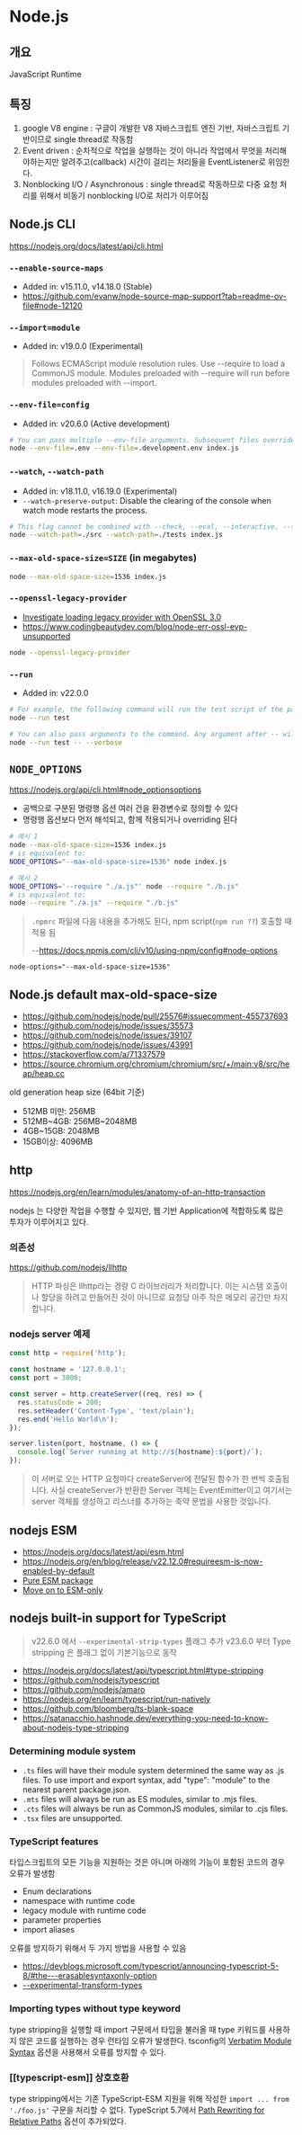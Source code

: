 # Node.js

## 개요

JavaScript Runtime

## 특징

1. google V8 engine : 구글이 개발한 V8 자바스크립트 엔진 기반, 자바스크립트 기반이므로 single thread로 작동함
2. Event driven : 순차적으로 작업을 실행하는 것이 아니라 작업에서 무엇을 처리해야하는지만 알려주고(callback) 시간이 걸리는 처리들을 EventListener로 위임한다.
3. Nonblocking I/O / Asynchronous : single thread로 작동하므로 다중 요청 처리를 위해서 비동기 nonblocking I/O로 처리가 이루어짐

## Node.js CLI

<https://nodejs.org/docs/latest/api/cli.html>

### `--enable-source-maps`

- Added in: v15.11.0, v14.18.0 (Stable)
- <https://github.com/evanw/node-source-map-support?tab=readme-ov-file#node-12120>

### `--import=module`

- Added in: v19.0.0 (Experimental)

> Follows ECMAScript module resolution rules.
> Use --require to load a CommonJS module. Modules preloaded with --require will run before modules preloaded with --import.

### `--env-file=config`

- Added in: v20.6.0 (Active development)

```bash
# You can pass multiple --env-file arguments. Subsequent files override pre-existing variables defined in previous files.
node --env-file=.env --env-file=.development.env index.js
```

### `--watch`, `--watch-path`

- Added in: v18.11.0, v16.19.0 (Experimental)
- `--watch-preserve-output`: Disable the clearing of the console when watch mode restarts the process.

```bash
# This flag cannot be combined with --check, --eval, --interactive, --test, or the REPL.
node --watch-path=./src --watch-path=./tests index.js
```

### `--max-old-space-size=SIZE` (in megabytes)

```bash
node --max-old-space-size=1536 index.js
```

### `--openssl-legacy-provider`

- [Investigate loading legacy provider with OpenSSL 3.0](https://github.com/nodejs/node/issues/40455)
- <https://www.codingbeautydev.com/blog/node-err-ossl-evp-unsupported>

```bash
node --openssl-legacy-provider
```

### `--run`

- Added in: v22.0.0

```bash
# For example, the following command will run the test script of the package.json in the current folder:
node --run test

# You can also pass arguments to the command. Any argument after -- will be appended to the script:
node --run test -- --verbose
```

## `NODE_OPTIONS`

<https://nodejs.org/api/cli.html#node_optionsoptions>

- 공백으로 구분된 명령행 옵션 여러 건을 환경변수로 정의할 수 있다
- 명령행 옵션보다 먼저 해석되고, 함께 적용되거나 overriding 된다

```bash
# 예시 1
node --max-old-space-size=1536 index.js
# is equivalent to:
NODE_OPTIONS="--max-old-space-size=1536" node index.js

# 예시 2
NODE_OPTIONS='--require "./a.js"' node --require "./b.js"
# is equivalent to:
node --require "./a.js" --require "./b.js"
```

> `.npmrc` 파일에 다음 내용을 추가해도 된다, npm script(`npm run ??`) 호출할 때 적용 됨
>
> --<https://docs.npmjs.com/cli/v10/using-npm/config#node-options>

```env
node-options="--max-old-space-size=1536"
```

## Node.js default max-old-space-size

- <https://github.com/nodejs/node/pull/25576#issuecomment-455737693>
- <https://github.com/nodejs/node/issues/35573>
- <https://github.com/nodejs/node/issues/39107>
- <https://github.com/nodejs/node/issues/43991>
- <https://stackoverflow.com/a/71337579>
- <https://source.chromium.org/chromium/chromium/src/+/main:v8/src/heap/heap.cc>

old generation heap size (64bit 기준)

- 512MB 미만: 256MB
- 512MB~4GB: 256MB~2048MB
- 4GB~15GB: 2048MB
- 15GB이상: 4096MB

## http

<https://nodejs.org/en/learn/modules/anatomy-of-an-http-transaction>

nodejs 는 다양한 작업을 수행할 수 있지만, 웹 기반 Application에 적합하도록 많은 투자가 이루어지고 있다.

### 의존성

<https://github.com/nodejs/llhttp>

> HTTP 파싱은 llhttp라는 경량 C 라이브러리가 처리합니다.
> 이는 시스템 호출이나 할당을 하려고 만들어진 것이 아니므로 요청당 아주 작은 메모리 공간만 차지합니다.

### nodejs server 예제

```js
const http = require('http');

const hostname = '127.0.0.1';
const port = 3000;

const server = http.createServer((req, res) => {
  res.statusCode = 200;
  res.setHeader('Content-Type', 'text/plain');
  res.end('Hello World\n');
});

server.listen(port, hostname, () => {
  console.log(`Server running at http://${hostname}:${port}/`);
});
```

> 이 서버로 오는 HTTP 요청마다 createServer에 전달된 함수가 한 번씩 호출됩니다.
> 사실 createServer가 반환한 Server 객체는 EventEmitter이고 여기서는 server 객체를 생성하고 리스너를 추가하는 축약 문법을 사용한 것입니다.

## nodejs ESM

- <https://nodejs.org/docs/latest/api/esm.html>
- <https://nodejs.org/en/blog/release/v22.12.0#requireesm-is-now-enabled-by-default>
- [Pure ESM package](https://gist.github.com/sindresorhus/a39789f98801d908bbc7ff3ecc99d99c)
- [Move on to ESM-only](https://antfu.me/posts/move-on-to-esm-only)

## nodejs built-in support for TypeScript

> v22.6.0 에서 `--experimental-strip-types` 플래그 추가
> v23.6.0 부터 Type stripping 은 플래그 없이 기본기능으로 동작

- <https://nodejs.org/docs/latest/api/typescript.html#type-stripping>
- <https://github.com/nodejs/typescript>
- <https://github.com/nodejs/amaro>
- <https://nodejs.org/en/learn/typescript/run-natively>
- <https://github.com/bloomberg/ts-blank-space>
- <https://satanacchio.hashnode.dev/everything-you-need-to-know-about-nodejs-type-stripping>

### Determining module system

- `.ts` files will have their module system determined the same way as .js files. To use import and export syntax, add "type": "module" to the nearest parent package.json.
- `.mts` files will always be run as ES modules, similar to .mjs files.
- `.cts` files will always be run as CommonJS modules, similar to .cjs files.
- `.tsx` files are unsupported.

### TypeScript features

타입스크립트의 모든 기능을 지원하는 것은 아니며 아래의 기능이 포함된 코드의 경우 오류가 발생함

- Enum declarations
- namespace with runtime code
- legacy module with runtime code
- parameter properties
- import aliases

오류를 방지하기 위해서 두 가지 방법을 사용할 수 있음

- <https://devblogs.microsoft.com/typescript/announcing-typescript-5-8/#the---erasablesyntaxonly-option>
- [--experimental-transform-types](https://nodejs.org/docs/latest/api/cli.html#--experimental-transform-types)

### Importing types without type keyword

type stripping을 실행할 때 import 구문에서 타입을 불러올 때 type 키워드를 사용하지 않은 코드를 실행하는 경우 런타임 오류가 발생한다.
tsconfig의 [Verbatim Module Syntax](https://devblogs.microsoft.com/typescript/announcing-typescript-5-0/#--verbatimmodulesyntax) 옵션을 사용해서 오류를 방지할 수 있다.

### [[typescript-esm]] 상호호환

type stripping에서는 기존 TypeScript-ESM 지원을 위해 작성한 `import ... from './foo.js'` 구문을 처리할 수 없다.
TypeScript 5.7에서 [Path Rewriting for Relative Paths](https://devblogs.microsoft.com/typescript/announcing-typescript-5-7/#path-rewriting-for-relative-paths) 옵션이 추가되었다.
